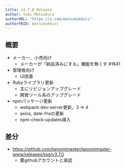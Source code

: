```yaml
---
title: v3.7.0 Release
author: Yuki Matsukura
authorURL: "https://x.com/matsubokkuri"
authorFBID: matsubokkuri
---
```


## 概要

- メーカー、小売向け
  - メーカーが「納品済みにする」機能を無くす #1641
- 管理者向け
  - UI改善
- Rubyライブラリ更新
  - 主にリビジョンアップグレード
  - 開発ツール系のアップグレード
- npmパッケージ更新
  - webpack-dev-server更新。3 => 4
  - axios, date-fnsの更新
  - npm-check-updates導入

## 差分


- https://github.com/tanomimaster/tanomimaster-www/releases/tag/v3.7.0
  - 要githubアカウントと承認

